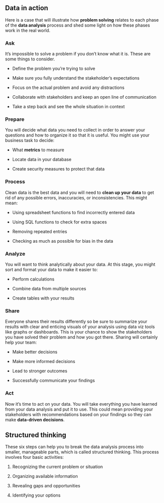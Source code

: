 ## Data in action

Here is a case that will illustrate how **problem solving** relates to each phase of the **data analysis** process and shed some light on how these phases work in the real world.

### Ask

It’s impossible to solve a problem if you don’t know what it is. These are some things to consider.

- Define the problem you’re trying to solve

- Make sure you fully understand the stakeholder’s expectations

- Focus on the actual problem and avoid any distractions

- Collaborate with stakeholders and keep an open line of communication

- Take a step back and see the whole situation in context

### Prepare

You will decide what data you need to collect in order to answer your questions and how to organize it so that it is useful. You might use your business task to decide:

- What **metrics** to measure

- Locate data in your database

- Create security measures to protect that data

### Process

Clean data is the best data and you will need to **clean up your data** to get rid of any possible errors, inaccuracies, or inconsistencies. This might mean:

- Using spreadsheet functions to find incorrectly entered data

- Using SQL functions to check for extra spaces

- Removing repeated entries

- Checking as much as possible for bias in the data

### Analyze

You will want to think analytically about your data. At this stage, you might sort and format your data to make it easier to:

- Perform calculations

- Combine data from multiple sources

- Create tables with your results

### Share

Everyone shares their results differently so be sure to summarize your results with clear and enticing visuals of your analysis using data viz tools like graphs or dashboards. This is your chance to show the stakeholders you have solved their problem and how you got there. Sharing will certainly help your team:

- Make better decisions

- Make more informed decisions

- Lead to stronger outcomes

- Successfully communicate your findings

### Act

Now it’s time to act on your data. You will take everything you have learned from your data analysis and put it to use. This could mean providing your stakeholders with recommendations based on your findings so they can make **data-driven decisions**.

## Structured thinking

These six steps can help you to break the data analysis process into smaller, manageable parts, which is called structured thinking. This process involves four basic activities:

1. Recognizing the current problem or situation

2. Organizing available information

3. Revealing gaps and opportunities

4. Identifying your options
